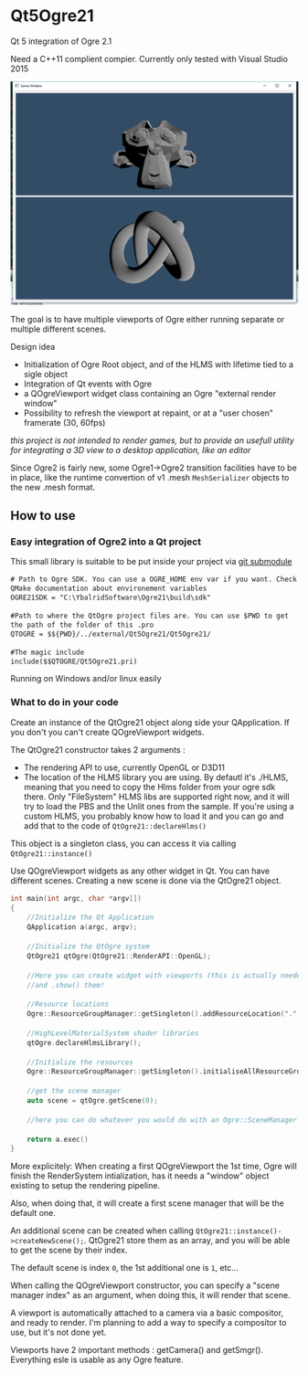 # Qt5Ogre21
Qt 5 integration of Ogre 2.1

Need a C++11 complient compier. Currently only tested with Visual Studio 2015 

![Screenshot](/Screenshot.png)

The goal is to have multiple viewports of Ogre either running separate or multiple different scenes.

Design idea
  - Initialization of Ogre Root object, and of the HLMS with lifetime tied to a sigle object
  - Integration of Qt events with Ogre
  - a QOgreViewport widget class containing an Ogre "external render window"
  - Possibility to refresh the viewport at repaint, or at a "user chosen" framerate (30, 60fps)
  
*this project is not intended to render games, but to provide an usefull utility for integrating a 3D view to a desktop application, like an editor*
 
Since Ogre2 is fairly new, some Ogre1->Ogre2 transition facilities have to be in place, like the runtime convertion of v1 .mesh `MeshSerializer` objects to the new .mesh format. 

## How to use

### Easy integration of Ogre2 into a Qt project

This small library is suitable to be put inside your project via [git submodule](https://git-scm.com/book/en/v2/Git-Tools-Submodules)

```QMake
# Path to Ogre SDK. You can use a OGRE_HOME env var if you want. Check QMake documentation about environement variables
OGRE21SDK = "C:\YbalridSoftware\Ogre21\build\sdk"

#Path to where the QtOgre project files are. You can use $PWD to get the path of the folder of this .pro
QTOGRE = $${PWD}/../external/Qt5Ogre21/Qt5Ogre21/

#The magic include
include($$QTOGRE/Qt5Ogre21.pri)
```

Running on Windows and/or linux easily

### What to do in your code

Create an instance of the QtOgre21 object along side your QApplication. If you don't you can't create QOgreViewport widgets.

The QtOgre21 constructor takes 2 arguments : 

 - The rendering API to use, currently OpenGL or D3D11
 - The location of the HLMS library you are using. By defautl it's ./HLMS, meaning that you need to copy the Hlms folder from your ogre sdk there. Only "FileSystem" HLMS libs are supported right now, and it will try to load the PBS and the Unlit ones from the sample. If you're using a custom HLMS, you probably know how to load it and you can go and add that to the code of `QtOgre21::declareHlms()`

This object is a singleton class, you can access it via calling `QtOgre21::instance()`

Use QOgreViewport widgets as any other widget in Qt. You can have different scenes. Creating a new scene is done via the QtOgre21 object.

```C++
int main(int argc, char *argv[])
{
    //Initialize the Qt Application
    QApplication a(argc, argv);

    //Initialize the QtOgre system
    QtOgre21 qtOgre(QtOgre21::RenderAPI::OpenGL);
    
    //Here you can create widget with viewports (this is actually needed for initializing the rendering API) 
    //and .show() them!
    
    //Resource locations
    Ogre::ResourceGroupManager::getSingleton().addResourceLocation(".", "FileSystem");

    //HighLevelMaterialSystem shader libraries
    qtOgre.declareHlmsLibrary();

    //Initialize the resources
    Ogre::ResourceGroupManager::getSingleton().initialiseAllResourceGroups(true);
    
    //get the scene manager
    auto scene = qtOgre.getScene(0);
    
    //here you can do whatever you would do with an Ogre::SceneManager
    
    return a.exec()
}
```

More explicitely: When creating a first QOgreViewport the 1st time, Ogre will finish the RenderSystem intialization, has it needs a "window" object existing to setup the rendering pipeline.

Also, when doing that, it will create a first scene manager that will be the default one. 

An additional scene can be created when calling `QtOgre21::instance()->createNewScene();`. QtOgre21 store them as an array, and you will be able to get the scene by their index. 

The default scene is index `0`, the 1st additional one is `1`, etc... 

When calling the QOgreViewport constructor, you can specify a "scene manager index" as an argument, when doing this, it will render that scene. 

A viewport is automatically attached to a camera via a basic compositor, and ready to render. I'm planning to add a way to specify a compositor to use, but it's not done yet.

Viewports have 2 important methods : getCamera() and getSmgr(). Everything esle is usable as any Ogre feature. 



